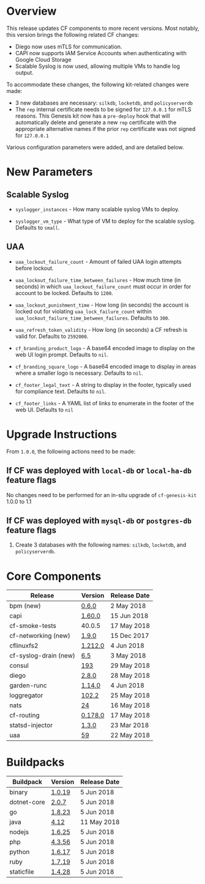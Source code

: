 
# Overview

This release updates CF components to more recent versions. Most
notably, this version brings the following related CF changes:

- Diego now uses mTLS for communication.
- CAPI now supports IAM Service Accounts when authenticating with
  Google Cloud Storage
- Scalable Syslog is now used, allowing multiple VMs to handle log
  output.


To accommodate these changes, the following kit-related changes were
made:

* 3 new databases are necessary: `silkdb`, `locketdb`, and 
  `policyserverdb`
* The `rep` internal certificate needs to be signed for `127.0.0.1`
  for mTLS reasons. This Genesis kit now has a `pre-deploy` hook
  that will automatically delete and generate a new `rep`
  certificate with the appropriate alternative names if the prior
  `rep` certificate was not signed for `127.0.0.1`

Various configuration parameters were added, and are detailed below.

# New Parameters

## Scalable Syslog

  - `syslogger_instances` - How many scalable syslog VMs to deploy.

  - `syslogger_vm_type` - What type of VM to deploy for the scalable
    syslog. Defaults to `small`.

## UAA

  - `uaa_lockout_failure_count` - Amount of failed UAA login attempts
    before lockout.

  - `uaa_lockout_failure_time_between_failures` - How much time
    (in seconds) in which `uaa_lockout_failure_count` must occur in 
    order for account to be locked. Defaults to `1200`.
  
  - `uaa_lockout_punishment_time` - How long (in seconds) the account
    is locked out for violating `uaa_lock_failure_count` within 
    `uaa_lockout_failure_time_between_failures`. Defaults to `300`.

  - `uaa_refresh_token_validity` - How long (in seconds) a CF refresh
    is valid for. Defaults to `2592000`.

  - `cf_branding_product_logo` - A base64 encoded image to display on
    the web UI login prompt. Defaults to `nil`.

  - `cf_branding_square_logo` - A base64 encoded image to display
    in areas where a smaller logo is necessary. Defaults to `nil`.

  - `cf_footer_legal_text` - A string to display in the footer,
    typically used for compliance text. Defaults to `nil`.

  - `cf_footer_links` - A YAML list of links to enumerate in the footer
    of the web UI. Defaults to `nil`

# Upgrade Instructions

From `1.0.0`, the following actions need to be made:

## If CF was deployed with `local-db` or `local-ha-db` feature flags

No changes need to be performed for an in-situ upgrade of 
`cf-genesis-kit` 1.0.0 to 1.1

## If CF was deployed with `mysql-db` or `postgres-db` feature flags

1. Create 3 databases with the following names: `silkdb`, `locketdb`, and 
  `policyserverdb`.



# Core Components

| Release | Version | Release Date |
| --------- | ------- | ------------ |
bpm (new) | [0.6.0](https://github.com/cloudfoundry-incubator/bpm-release/releases/tag/v0.6.0) | 2 May 2018
capi | [1.60.0](https://github.com/cloudfoundry/capi-release/releases/tag/1.60.0) | 15 Jun 2018
cf-smoke-tests | 40.0.5 | 17 May 2018
cf-networking (new) | [1.9.0](https://github.com/cloudfoundry/cf-networking-release/releases/tag/v1.9.0) | 15 Dec 2017
cflinuxfs2 | [1.212.0](https://github.com/cloudfoundry/cflinuxfs2-release/releases/tag/v1.212.0) | 4 Jun 2018
cf-syslog-drain (new) | [6.5](https://github.com/cloudfoundry/cf-syslog-drain-release/releases/tag/v6.5) | 3 May 2018
consul | [193](https://github.com/cloudfoundry-incubator/consul-release/releases/tag/v193) | 29 May 2018
diego | [2.8.0](https://github.com/cloudfoundry/diego-release/releases/tag/v2.8.0) | 28 May 2018
garden-runc | [1.14.0](https://github.com/cloudfoundry/garden-runc-release/releases/tag/v1.14.0) | 4 Jun 2018
loggregator | [102.2](https://github.com/cloudfoundry/loggregator-release/releases/tag/v102.2) | 25 May 2018
nats | [24](https://github.com/cloudfoundry/nats-release/releases/tag/v24) | 16 May 2018 
cf-routing | [0.178.0](https://github.com/cloudfoundry/routing-release/releases/tag/0.178.0) | 17 May 2018
statsd-injector | [1.3.0](https://github.com/cloudfoundry/statsd-injector-release/releases/tag/v1.3.0) | 23 Mar 2018
uaa | [59](https://github.com/cloudfoundry/uaa-release/releases/tag/v59) | 22 May 2018


# Buildpacks

| Buildpack | Version | Release Date |
| --------- | ------- | ------------ |
binary | [1.0.19](https://github.com/cloudfoundry/binary-buildpack/releases/tag/v1.0.19) | 5 Jun 2018
dotnet-core | [2.0.7](https://github.com/cloudfoundry/dotnet-core-buildpack/releases/tag/v2.0.7) | 5 Jun 2018
go | [1.8.23](https://github.com/cloudfoundry/go-buildpack/releases/tag/v1.8.23) | 5 Jun 2018
java | [4.12](https://github.com/cloudfoundry/java-buildpack/releases/tag/v4.12) | 11 May 2018
nodejs | [1.6.25](https://github.com/cloudfoundry/nodejs-buildpack/releases/tag/v1.6.25) | 5 Jun 2018
php | [4.3.56](https://github.com/cloudfoundry/php-buildpack/releases/tag/v4.3.56) | 5 Jun 2018
python | [1.6.17](https://github.com/cloudfoundry/python-buildpack/releases/tag/v1.6.17) | 5 Jun 2018
ruby | [1.7.19](https://github.com/cloudfoundry/ruby-buildpack/releases/tag/v1.7.19) | 5 Jun 2018
staticfile | [1.4.28](https://github.com/cloudfoundry/staticfile-buildpack/releases/tag/v1.4.28) | 5 Jun 2018